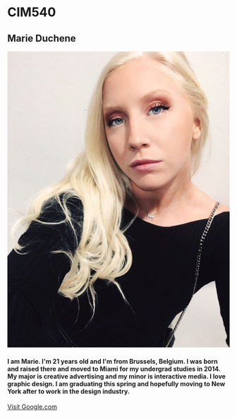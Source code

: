 # CIM540

## Marie Duchene

![Marie](https://github.com/marieduchene/CIM540/blob/master/HW/marrr.jpg)

#### I am Marie. I'm 21 years old and I'm from Brussels, Belgium. I was born and raised there and moved to Miami for my undergrad studies in 2014. My major is creative advertising and my minor is interactive media. I love graphic design. I am graduating this spring and hopefully moving to New York after to work in the design industry.

[Visit Google.com](http://google.com)
